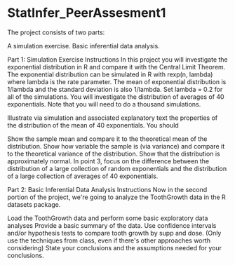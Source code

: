 # StatInfer_PeerAssesment1

The project consists of two parts:

A simulation exercise.
Basic inferential data analysis.


Part 1: Simulation Exercise Instructions
In this project you will investigate the exponential distribution in R and compare it with the Central Limit Theorem. The exponential distribution can be simulated in R with rexp(n, lambda) where lambda is the rate parameter. The mean of exponential distribution is 1/lambda and the standard deviation is also 1/lambda. Set lambda = 0.2 for all of the simulations. You will investigate the distribution of averages of 40 exponentials. Note that you will need to do a thousand simulations.

Illustrate via simulation and associated explanatory text the properties of the distribution of the mean of 40 exponentials. You should

Show the sample mean and compare it to the theoretical mean of the distribution.
Show how variable the sample is (via variance) and compare it to the theoretical variance of the distribution.
Show that the distribution is approximately normal.
In point 3, focus on the difference between the distribution of a large collection of random exponentials and the distribution of a large collection of averages of 40 exponentials.





Part 2: Basic Inferential Data Analysis Instructions 
Now in the second portion of the project, we're going to analyze the ToothGrowth data in the R datasets package.

Load the ToothGrowth data and perform some basic exploratory data analyses
Provide a basic summary of the data.
Use confidence intervals and/or hypothesis tests to compare tooth growth by supp and dose. (Only use the techniques from class, even if there's other approaches worth considering)
State your conclusions and the assumptions needed for your conclusions.
